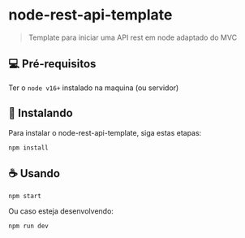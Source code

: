 # node-rest-api-template

> Template para iniciar uma API rest em node adaptado do MVC


## 💻 Pré-requisitos

Ter o `node v16+` instalado na maquina (ou servidor)

## 🚀 Instalando

Para instalar o node-rest-api-template, siga estas etapas:


```
npm install
```

## ☕ Usando 

```
npm start
```
Ou caso esteja desenvolvendo:
```
npm run dev
```

